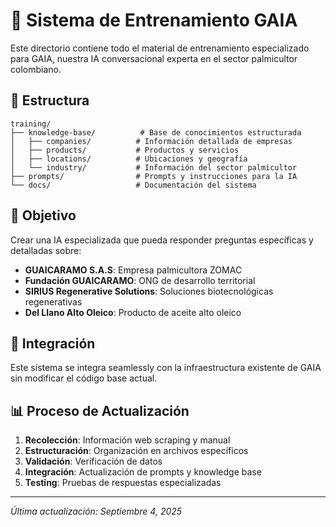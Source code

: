 # 🧠 Sistema de Entrenamiento GAIA

Este directorio contiene todo el material de entrenamiento especializado para GAIA, nuestra IA conversacional experta en el sector palmicultor colombiano.

## 📁 Estructura

```
training/
├── knowledge-base/          # Base de conocimientos estructurada
│   ├── companies/          # Información detallada de empresas
│   ├── products/           # Productos y servicios
│   ├── locations/          # Ubicaciones y geografía
│   └── industry/           # Información del sector palmicultor
├── prompts/                # Prompts y instrucciones para la IA
└── docs/                   # Documentación del sistema
```

## 🎯 Objetivo

Crear una IA especializada que pueda responder preguntas específicas y detalladas sobre:
- **GUAICARAMO S.A.S**: Empresa palmicultora ZOMAC
- **Fundación GUAICARAMO**: ONG de desarrollo territorial
- **SIRIUS Regenerative Solutions**: Soluciones biotecnológicas regenerativas
- **Del Llano Alto Oleico**: Producto de aceite alto oleico

## 🔄 Integración

Este sistema se integra seamlessly con la infraestructura existente de GAIA sin modificar el código base actual.

## 📊 Proceso de Actualización

1. **Recolección**: Información web scraping y manual
2. **Estructuración**: Organización en archivos específicos
3. **Validación**: Verificación de datos
4. **Integración**: Actualización de prompts y knowledge base
5. **Testing**: Pruebas de respuestas especializadas

---
*Última actualización: Septiembre 4, 2025*
